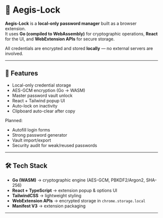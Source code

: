 # 🔐 Aegis-Lock

**Aegis-Lock** is a **local-only password manager** built as a browser extension.  
It uses **Go (compiled to WebAssembly)** for cryptographic operations, **React** for the UI, and **WebExtension APIs** for secure storage.  

All credentials are encrypted and stored **locally** — no external servers are involved.  

---

## 🚀 Features
- Local-only credential storage  
- AES-GCM encryption (Go → WASM)  
- Master password vault unlock  
- React + Tailwind popup UI  
- Auto-lock on inactivity  
- Clipboard auto-clear after copy  

Planned:
- Autofill login forms  
- Strong password generator  
- Vault import/export  
- Security audit for weak/reused passwords  

---

## 🛠 Tech Stack
- **Go (WASM)** → cryptographic engine (AES-GCM, PBKDF2/Argon2, SHA-256)  
- **React + TypeScript** → extension popup & options UI  
- **TailwindCSS** → lightweight styling  
- **WebExtension APIs** → encrypted storage in `chrome.storage.local`  
- **Manifest V3** → extension packaging  

---

